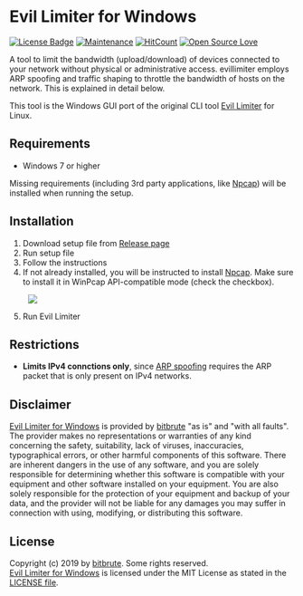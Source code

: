 # Evil Limiter for Windows

[![License Badge](https://img.shields.io/badge/license-MIT-blue.svg)](LICENSE)
[![Maintenance](https://img.shields.io/badge/Maintained%3F-yes-green.svg)](https://GitHub.com/Naereen/StrapDown.js/graphs/commit-activity)
[![HitCount](http://hits.dwyl.io/bitbrute/evillimiter-windows.svg)](http://hits.dwyl.io/bitbrute/evillimiter-windows)
[![Open Source Love](https://badges.frapsoft.com/os/v3/open-source.svg?v=102)](https://github.com/ellerbrock/open-source-badge/)

A tool to limit the bandwidth (upload/download) of devices connected to your network without physical or administrative access.
evillimiter employs ARP spoofing and traffic shaping to throttle the bandwidth of hosts on the network. This is explained in detail below.

This tool is the Windows GUI port of the original CLI tool [Evil Limiter](https://github.com/bitbrute/evillimiter) for Linux.

## Requirements

- Windows 7 or higher

Missing requirements (including 3rd party applications, like [Npcap](https://nmap.org/npcap/)) will be installed when running the setup.

## Installation

1. Download setup file from [Release page](https://github.com/bitbrute/evillimiter-windows/releases)
2. Run setup file
3. Follow the instructions
4. If not already installed, you will be instructed to install [Npcap](https://nmap.org/npcap/). Make sure to install it in WinPcap API-compatible mode (check the checkbox).

<p align="left" style="margin-left:33px"><img src="https://i.imgur.com/uxKz5qg.png" /></p>

5. Run Evil Limiter


## Restrictions

- **Limits IPv4 connctions only**, since [ARP spoofing](https://en.wikipedia.org/wiki/ARP_spoofing) requires the ARP packet that is only present  on IPv4 networks.

## Disclaimer

[Evil Limiter for Windows](https://github.com/bitbrute/evillimiter-windows) is provided by [bitbrute](https://github.com/bitbrute) "as is" and "with all faults". The provider makes no representations or warranties of any kind concerning the safety, suitability, lack of viruses, inaccuracies, typographical errors, or other harmful components of this software. There are inherent dangers in the use of any software, and you are solely responsible for determining whether this software is compatible with your equipment and other software installed on your equipment. You are also solely responsible for the protection of your equipment and backup of your data, and the provider will not be liable for any damages you may suffer in connection with using, modifying, or distributing this software.

## License

Copyright (c) 2019 by [bitbrute](https://github.com/bitbrute). Some rights reserved.<br>
[Evil Limiter for Windows](https://github.com/bitbrute/evillimiter-windows) is licensed under the MIT License as stated in the [LICENSE file](LICENSE).